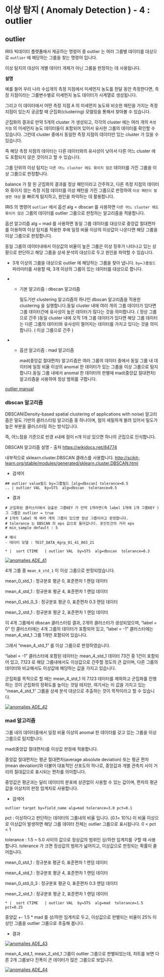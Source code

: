 # 이상 탐지 ( Anomaly Detection ) - 4 : outlier

## outlier

IRIS 빅데이터 플랫폼에서 제공하는 명령어 중 outlier 는 여러 그룹별 데이터를 대상으로 `outlier` 에 해당하는 그룹을 찾는 명령어 입니다.

이상 탐지의 대상이 개별 데이터 개체가 아닌 그룹을 판정하는 데 사용됩니다.

**설명**

예를 들어 우리 나라 수십개의 측정 지점에서 미세먼지 농도를 한달 동안 측정한다면, 측정 지점이라는 그룹변수별로 미세먼지 농도 데이터가 시계열로 생성됩니다.

그리고 이 데이터에서 어떤 측정 지점 A 의 미세먼지 농도와 비슷한 패턴을 가지는 측정 지점이 있는지 궁금할 때 군집화(clustering) 모델링을 통해서 찾아볼 수 있습니다.

군집화의 결과로 만약 5개의 cluster 가 생성되고, 각각의 cluster 에는 여러 개의 `측정 지점` 의 미세먼지 농도 데이터들이 포함되어 있어서 유사한 그룹의 데이터를 확인할 수 있습니다. 그런데 cluster 중에서 동일한 측정 지점의 데이터만 있는 cluster 가 있을 수 있습니다.

즉 해당 측정 지점의 데이터는 다른 데이터와의 유사성이 낮아서 다른 어느 cluster 에도 포함되지 않은 것이라고 할 수 있습니다.

그룹 단위의 이상 탐지는 `다른 어느 cluster 에도 묶이지 않은` 데이터를 가진 그룹을 이상 그룹으로 판정합니다.

balance 가 잘 된 군집화의 결과를 정상 패턴이라고 간주하고, 다른 측정 지점의 데이터와 묶이지 않는 측정 지점 데이터를 이상 패턴을 가진 그룹으로 판정하여 `이상 패턴이 발생한 대상` 을 빠르게 탐지하고, 원인을 파악하는 데 활용합니다.

IRIS 의 명령어 `outlier` 에서 옵션 alg = dbscan 를 사용하면 `다른 어느 cluster 에도 묶이지 않은` 그룹의 데이터를 outlier 그룹으로 판정하는 알고리즘을 적용합니다.

옵션 알고리즘 alg = mad 를 사용하면 동일 그룹 데이터를 대상으로 중앙값 절대편차를 이용하여 이상 탐지를 적용한 후에 일정 비율 이상의 이상값이 나온다면 해당 그룹을 이상 그룹으로 판정합니다.

동일 그룹의 데이터내에서 이상값의 비율이 높은 그룹은 이상 징후가 나타나고 있는 상황으로 판단하고 해당 그룹을 상세 분석의 대상으로 두고 원인을 파악할 수 있습니다.

- 3개 이상의 그룹을 대상으로 outlier 에 해당하는 그룹을 찾아 냅니다. `by=그룹필드` 파라미터를 사용할 때, 3개 이상의 그룹이 있는 데이터를 대상으로 합니다.

- - 기본 알고리즘 : dbscan 알고리즘

    밀도기반 clustering 알고리즘의 하나인 dbscan 알고리즘을 적용한 clustering 을 실행합니다.동일 cluster 내에 여러 개의 그룹 데이터가 있다면 그룹 데이터간에 유사성이 높은 데이터가 많다는 것을 의미합니다. ( 정상 그룹으로 간주 )동일 cluster 내에 오직 1개 그룹 데이터가 있다면 해당 그룹 데이터는 다른 그룹의 데이터와 유사성이 떨어지는 데이터를 가지고 있다는 것을 의미합니다. ( 이상 그룹으로 간주 )

- - 옵션 알고리즘 : mad 알고리즘

    mad(중앙값 절대편차) 알고리즘은 여러 그룹의 데이터 중에서 동일 그룹 내 데이터에 일정 비율 이상의 anomal 한 데이터가 있는 그룹을 이상 그룹으로 탐지합니다.동일 그룹 내에서 anomal 한 데이터의 판별에 mad(중앙값 절대편차) 알고리즘을 사용하여 정상 범위를 구합니다.

[outlier manual](http://docs.iris.tools/manual/IRIS-Manual/IRIS-Discovery-Middleware/command/commands/outlier.html#outlier)

### dbscan 알고리즘

DBSCAN(Density-based spatial clustering of applications with noise) 알고리즘은 밀도 기반의 클러스터링 알고리즘 중 하나이며, 점이 세밀하게 몰려 있어서 밀도가 높은 부분을 클러스터링 하는 방식입니다.

즉, 어느점을 기준으로 반경 x내에 점이 n개 이상 있으면 하나의 군집으로 인식합니다.

DBSCAN 알고리즘 설명 - 출처 https://wikidocs.net/84774

내부적으로 sklearn.cluster.DBSCAN 클래스를 사용합니다. http://scikit-learn.org/stable/modules/generated/sklearn.cluster.DBSCAN.html

- 검색어

```
## outlier value필드 by=그룹필드 [alg=dbscan] tolerance=0.5
.. | outlier VAL  by=STS  alg=dbscan  tolerance=0.5
```

- 결과

```
# 군집화된 클러스터에서 검출된 그룹KEY 가 만약 1개라면(즉 label 1개에 1개 그룹KEY ) 그 그룹은 outlier = true
# 1개의 label 에 여러 개의 그룹이 있으면 정상 그룹이라고 판정합니다.
# tolerance 는 DBSCAN 의 eps 값으로 들어갑니다. 포인트간의 거리 eps
# min_sample default : 5

# 예시
- 데이터 모델 : TEST_DATA_4grp_01_41_003_21

* |  sort CTIME   | outlier VAL  by=STS  alg=dbscan  tolerance=0.3
```

[![anomalies ADE_41](http://docs.iris.tools/manual/_images/ADE_41.png)](http://docs.iris.tools/manual/_images/ADE_41.png)

4개 그룹 중 `mean_4_std_1` 이 이상 그룹으로 판정되었습니다.

mean_0_std_1 : 정규분포 평균 0, 표준편차 1 랜덤 데이터

mean_4_std_1 : 정규분포 평균 4, 표준편차 1 랜덤 데이터

mean_0_std_0_3 : 정규분포 평균 0, 표준편차 0.3 랜덤 데이터

mean_2_std_1 : 정규분포 평균 2, 표준편차 1 랜덤 데이터

이 4개 그룹에서 dbscan 클러스터링 결과, 2개의 클러스터가 생성되었으며, “label = 0” 인 클러스터에는 4개 그룹의 데이터가 포함되어 있고, “label = -1” 클러스터에는 mean_4_std_1 그룹 1개만 포함되어 있습니다.

그래서 “mean_4_std_1” 를 이상 그룹으로 판정하였습니다.

“label = -1” 클러스터에 포함된 데이터는 mean_4_std_1 데이터 73건 중 1건이 포함되어 있고, 7.123 로 해당 그룹내에서도 이상값으로 간주할 정도의 큰 값이며, 다른 그룹의 데이터와 비교해서도 이상값에 해당하는 값을 가지고 있습니다.

군집화를 목적으로 할 때는 mean_4_std_1 의 7.123 데이터를 제외하고 군집화를 진행하는 것이 군집화의 정확도를 높이는 것일 테지만, 여기서는 이 값을 가지고 있는 “mean_4_std_1” 그룹을 상세 분석 대상으로 추출하는 것이 목적이라고 할 수 있습니다.

[![anomalies ADE_42](http://docs.iris.tools/manual/_images/ADE_42.png)](http://docs.iris.tools/manual/_images/ADE_42.png)

### mad 알고리즘

그룹 내의 데이터중에서 일정 비율 이상의 anomal 한 데이터를 갖고 있는 그룹을 이상 그룹으로 탐지합니다.

mad(중앙값 절대편차)를 이상값 판정에 적용합니다.

중앙값 절대편차는 평균 절대편차(average absolute deviation) 또는 평균 편차(mean deviation)와 더불어 대표적인 산포도의 하나로, 중앙값과 개별 관측치 사이 거리의 절대값으로 표시되는 편차를 의미합니다.

중앙값은 평균과는 달리 데이터의 분포에 상관없이 사용할 수 있는 값이며, 편차의 평균 값을 이상치의 판정 임계치로 사용합니다.

- 검색어

```
outlier target by=field_name alg=mad tolerance=3.0 pct=0.1
```

pct : 이상하다고 판단하는 데이터의 그룹내의 비율 입니다. (0.1= 10%) 이 비율 이상으로 이상값이 발생하면 해당 그룹 데이터 전체는 outlier 그룹으로 표시됩니다. 0 < pct < 1

tolerance : 1.5 ~ 5.0 사이의 값으로 정상값의 범위인 상/하한 임계치를 구할 때 사용합니다. tolerance 가 크면 정상값의 범위가 넓어지고, 이상값으로 판정되는 확률이 줄어듭니다.

mean_0_std_1 : 정규분포 평균 0, 표준편차 1 랜덤 데이터

mean_4_std_1 : 정규분포 평균 4, 표준편차 1 랜덤 데이터

mean_0_std_0_3 : 정규분포 평균 0, 표준편차 0.3 랜덤 데이터

mean_2_std_1 : 정규분포 평균 2, 표준편차 1 랜덤 데이터

```
* |  sort CTIME   | outlier VAL  by=STS  alg=mad  tolerance=1.5  pct=0.25
```

중양값 +- 1.5 * mad 를 상/하한 임계치로 두고, 이상값으로 판별되는 비율이 25% 이상인 그룹을 outlier 그룹으로 추출해 봅니다.

- 결과

[![anomalies ADE_43](http://docs.iris.tools/manual/_images/ADE_43.png)](http://docs.iris.tools/manual/_images/ADE_43.png)

mean_4_std_1, mean_2_std_1 그룹이 outlier 그룹으로 판별되었는데, 챠트를 보면 다른 2개 그룹보다 진폭이 큰 데이터가 많은 그룹으로 보입니다.

[![anomalies ADE_44](http://docs.iris.tools/manual/_images/ADE_44.png)](http://docs.iris.tools/manual/_images/ADE_44.png)